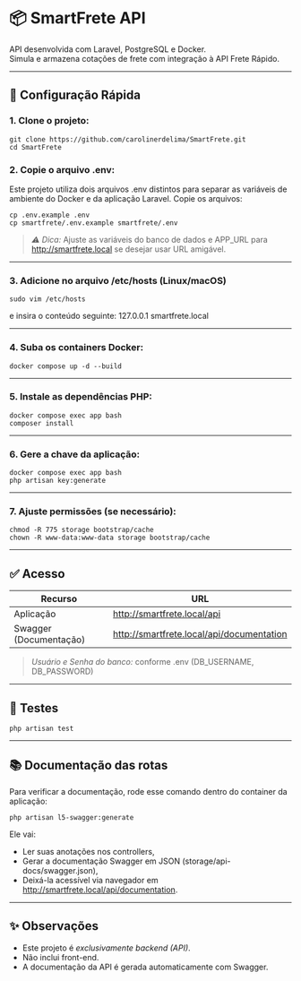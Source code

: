 # 📦 SmartFrete API

API desenvolvida com Laravel, PostgreSQL e Docker.  
Simula e armazena cotações de frete com integração à API Frete Rápido.

---

## 🚀 Configuração Rápida

### 1. Clone o projeto:

```
git clone https://github.com/carolinerdelima/SmartFrete.git
cd SmartFrete
```

### 2. Copie o arquivo .env:

Este projeto utiliza dois arquivos .env distintos para separar as variáveis de ambiente do Docker e da aplicação Laravel. Copie os arquivos:

```
cp .env.example .env
cp smartfrete/.env.example smartfrete/.env
```

> *⚠️ Dica:* Ajuste as variáveis do banco de dados e APP_URL para http://smartfrete.local se desejar usar URL amigável.

---

### 3. Adicione no arquivo /etc/hosts (Linux/macOS) 


```
sudo vim /etc/hosts
```

e insira o conteúdo seguinte:
127.0.0.1 smartfrete.local

---

### 4. Suba os containers Docker:

```
docker compose up -d --build
```

---

### 5. Instale as dependências PHP:

```
docker compose exec app bash
composer install
```

---

### 6. Gere a chave da aplicação:

```
docker compose exec app bash
php artisan key:generate
```

---

### 7. Ajuste permissões (se necessário):

```
chmod -R 775 storage bootstrap/cache
chown -R www-data:www-data storage bootstrap/cache
```

---

## ✅ Acesso

| Recurso                 | URL                                      |
|-------------------------|-------------------------------------------|
| Aplicação               | http://smartfrete.local/api                  |
| Swagger (Documentação)  | http://smartfrete.local/api/documentation |
> *Usuário e Senha do banco:* conforme .env (DB_USERNAME, DB_PASSWORD)

---

## 🧪 Testes

```
php artisan test
```

---

## 📚 Documentação das rotas

Para verificar a documentação, rode esse comando dentro do container da aplicação:

```
php artisan l5-swagger:generate
```

Ele vai:

  - Ler suas anotações nos controllers,
  - Gerar a documentação Swagger em JSON (storage/api-docs/swagger.json),
  - Deixá-la acessível via navegador em http://smartfrete.local/api/documentation.
---


## ✨ Observações

- Este projeto é *exclusivamente backend (API)*.
- Não inclui front-end.
- A documentação da API é gerada automaticamente com Swagger.